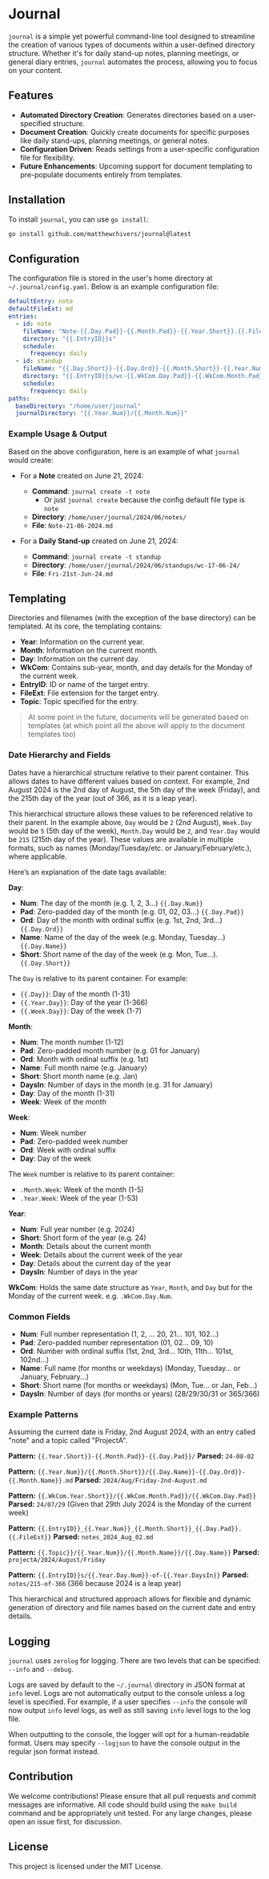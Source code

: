 # Journal

`journal` is a simple yet powerful command-line tool designed to streamline the creation of various types of documents within a user-defined directory structure. Whether it's for daily stand-up notes, planning meetings, or general diary entries, `journal` automates the process, allowing you to focus on your content.

## Features

- **Automated Directory Creation**: Generates directories based on a user-specified structure.
- **Document Creation**: Quickly create documents for specific purposes like daily stand-ups, planning meetings, or general notes.
- **Configuration Driven**: Reads settings from a user-specific configuration file for flexibility.
- **Future Enhancements**: Upcoming support for document templating to pre-populate documents entirely from templates.

## Installation

To install `journal`, you can use `go install`:

```sh
go install github.com/matthewchivers/journal@latest
```

## Configuration

The configuration file is stored in the user's home directory at `~/.journal/config.yaml`. Below is an example configuration file:

```yaml
defaultEntry: note
defaultFileExt: md
entries:
  - id: note
    fileName: "Note-{{.Day.Pad}}-{{.Month.Pad}}-{{.Year.Short}}.{{.FileExt}}"
    directory: "{{.EntryID}}s"
    schedule:
      frequency: daily
  - id: standup
    fileName: "{{.Day.Short}}-{{.Day.Ord}}-{{.Month.Short}}-{{.Year.Num}}.{{.FileExt}}"
    directory: "{{.EntryID}}s/wc-{{.WkCom.Day.Pad}}-{{.WkCom.Month.Pad}}-{{.WkCom.Year.Short}}"
    schedule:
      frequency: daily
paths:
  baseDirectory: "/home/user/journal"
  journalDirectory: "{{.Year.Num}}/{{.Month.Num}}"
```

### Example Usage & Output

Based on the above configuration, here is an example of what `journal` would create:

- For a **Note** created on June 21, 2024:
  - **Command**: `journal create -t note`
    - Or just `journal create` because the config default file type is `note`
  - **Directory**: `/home/user/journal/2024/06/notes/`
  - **File**: `Note-21-06-2024.md`

- For a **Daily Stand-up** created on June 21, 2024:
  - **Command**: `journal create -t standup`
  - **Directory**: `/home/user/journal/2024/06/standups/wc-17-06-24/`
  - **File**: `Fri-21st-Jun-24.md`

## Templating

Directories and filenames (with the exception of the base directory) can be templated. At its core, the templating contains:

* **Year**: Information on the current year.
* **Month**: Information on the current month.
* **Day**: Information on the current day.
* **WkCom**: Contains sub-year, month, and day details for the Monday of the current week.
* **EntryID**: ID or name of the target entry.
* **FileExt**: File extension for the target entry.
* **Topic**: Topic specified for the entry.

> At some point in the future, documents will be generated based on templates (at which point all the above will apply to the document templates too)

### Date Hierarchy and Fields

Dates have a hierarchical structure relative to their parent container. This allows dates to have different values based on context. For example, 2nd August 2024 is the 2nd day of August, the 5th day of the week (Friday), and the 215th day of the year (out of 366, as it is a leap year).

This hierarchical structure allows these values to be referenced relative to their parent. In the example above, `Day` would be `2` (2nd August), `Week.Day` would be `5` (5th day of the week), `Month.Day` would be `2`, and `Year.Day` would be `215` (215th day of the year). These values are available in multiple formats, such as names (Monday/Tuesday/etc. or January/February/etc.), where applicable.

Here’s an explanation of the date tags available:

**Day**:
* **Num**: The day of the month (e.g. 1, 2, 3...) `{{.Day.Num}}`
* **Pad**: Zero-padded day of the month (e.g. 01, 02, 03...) `{{.Day.Pad}}`
* **Ord**: Day of the month with ordinal suffix (e.g. 1st, 2nd, 3rd...) `{{.Day.Ord}}`
* **Name**: Name of the day of the week (e.g. Monday, Tuesday...) `{{.Day.Name}}`
* **Short**: Short name of the day of the week (e.g. Mon, Tue...). `{{.Day.Short}}`

The `Day` is relative to its parent container. For example:
- `{{.Day}}`: Day of the month (1-31)
- `{{.Year.Day}}`: Day of the year (1-366)
- `{{.Week.Day}}`: Day of the week (1-7)

**Month**:
* **Num**: The month number (1-12)
* **Pad**: Zero-padded month number (e.g. 01 for January)
* **Ord**: Month with ordinal suffix (e.g. 1st)
* **Name**: Full month name (e.g. January)
* **Short**: Short month name (e.g. Jan)
* **DaysIn**: Number of days in the month (e.g. 31 for January)
* **Day**: Day of the month (1-31)
* **Week**: Week of the month

**Week**:
* **Num**: Week number
* **Pad**: Zero-padded week number
* **Ord**: Week with ordinal suffix
* **Day**: Day of the week

The `Week` number is relative to its parent container:
- `.Month.Week`: Week of the month (1-5)
- `.Year.Week`: Week of the year (1-53)

**Year**:
* **Num**: Full year number (e.g. 2024)
* **Short**: Short form of the year (e.g. 24)
* **Month**: Details about the current month
* **Week**: Details about the current week of the year
* **Day**: Details about the current day of the year
* **DaysIn**: Number of days in the year

**WkCom**:
Holds the same date structure as `Year`, `Month`, and `Day` but for the Monday of the current week. e.g. `.WkCom.Day.Num`.

### Common Fields

- **Num**: Full number representation (1, 2, ... 20, 21... 101, 102...)
- **Pad**: Zero-padded number representation (01, 02... 09, 10)
- **Ord**: Number with ordinal suffix (1st, 2nd, 3rd... 10th, 11th... 101st, 102nd...)
- **Name**: Full name (for months or weekdays) (Monday, Tuesday... or January, February...)
- **Short**: Short name (for months or weekdays) (Mon, Tue... or Jan, Feb...)
- **DaysIn**: Number of days (for months or years) (28/29/30/31 or 365/366)

### Example Patterns

Assuming the current date is Friday, 2nd August 2024, with an entry called "note" and a topic called "ProjectA".

**Pattern:** `{{.Year.Short}}-{{.Month.Pad}}-{{.Day.Pad}}/`
**Parsed:** `24-08-02`

**Pattern:** `{{.Year.Num}}/{{.Month.Short}}/{{.Day.Name}}-{{.Day.Ord}}-{{.Month.Name}}.md`
**Parsed:** `2024/Aug/Friday-2nd-August.md`

**Pattern:** `{{.WkCom.Year.Short}}/{{.WkCom.Month.Pad}}/{{.WkCom.Day.Pad}}`
**Parsed:** `24/07/29` (Given that 29th July 2024 is the Monday of the current week)

**Pattern:** `{{.EntryID}}_{{.Year.Num}}_{{.Month.Short}}_{{.Day.Pad}}.{{.FileExt}}`
**Parsed:** `notes_2024_Aug_02.md`

**Pattern:** `{{.Topic}}/{{.Year.Num}}/{{.Month.Name}}/{{.Day.Name}}`
**Parsed:** `projectA/2024/August/Friday`

**Pattern:** `{{.EntryID}}s/{{.Year.Day.Num}}-of-{{.Year.DaysIn}}`
**Parsed:** `notes/215-of-366` (366 because 2024 is a leap year)

This hierarchical and structured approach allows for flexible and dynamic generation of directory and file names based on the current date and entry details.

## Logging
`journal` uses `zerolog` for logging. There are two levels that can be specified: `--info` and `--debug`.

Logs are saved by default to the `~/.journal` directory in JSON format at `info` level. Logs are not automatically output to the console unless a log level is specified. For example, if a user specifies `--info` the console will now output `info` level logs, as well as still saving `info` level logs to the log file.

When outputting to the console, the logger will opt for a human-readable format. Users may specify `--logjson` to have the console output in the regular json format instead.

## Contribution

We welcome contributions! Please ensure that all pull requests and commit messages are informative. All code should build using the `make build` command and be appropriately unit tested. For any large changes, please open an issue first, for discussion.

## License

This project is licensed under the MIT License.
